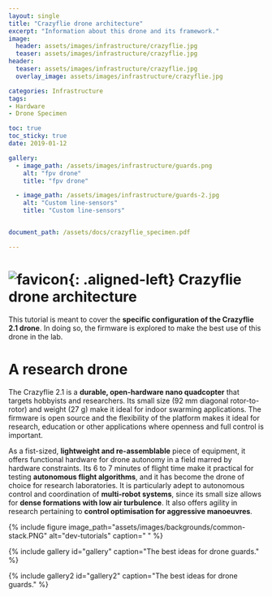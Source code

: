 ```yaml
---
layout: single
title: "Crazyflie drone architecture"
excerpt: "Information about this drone and its framework."
image:
  header: assets/images/infrastructure/crazyflie.jpg
  teaser: assets/images/infrastructure/crazyflie.jpg
header:
  teaser: assets/images/infrastructure/crazyflie.jpg
  overlay_image: assets/images/infrastructure/crazyflie.jpg

categories: Infrastructure
tags:
- Hardware
- Drone Specimen

toc: true
toc_sticky: true
date: 2019-01-12

gallery:
  - image_path: /assets/images/infrastructure/guards.png
    alt: "fpv drone"
    title: "fpv drone"

  - image_path: /assets/images/infrastructure/guards-2.jpg
    alt: "Custom line-sensors"
    title: "Custom line-sensors"


document_path: /assets/docs/crazyflie_specimen.pdf

---
```



# ![favicon](/assets/images/favicon.jpg){: .aligned-left} Crazyflie drone architecture

This tutorial is meant to cover the **specific configuration of the Crazyflie 2.1 drone**. In doing so, the firmware is explored to make the best use of this drone in the lab.

# A research drone
The Crazyflie 2.1 is a **durable, open-hardware nano quadcopter** that targets hobbyists and researchers. Its small size (92 mm diagonal rotor-to-rotor) and weight (27 g) make it ideal for indoor swarming applications. The firmware is open source and the flexibility of the platform makes it ideal for research, education or other applications where openness and full control is important.

As a fist-sized, **lightweight and re-assemblable** piece of equipment, it offers functional hardware for drone autonomy in a field marred by hardware constraints. Its 6 to 7 minutes of flight time make it practical for testing **autonomous flight algorithms**, and it has become the drone of choice for research laboratories. It is particularly adept to autonomous control and coordination of **multi-robot systems**, since its small size allows for **dense formations with low air turbulence**. It also offers agility in research pertaining to **control optimisation for aggressive manoeuvres**.

{%
include figure
image_path="assets/images/backgrounds/common-stack.PNG"
alt="dev-tutorials"
caption=" "
%}

{% include gallery id="gallery" caption="The best ideas for drone guards." %}

{% include gallery2 id="gallery2" caption="The best ideas for drone guards." %}

<!-- <iframe src="{{ page.document_path }}" width="100%" height="1000px"></iframe> -->
